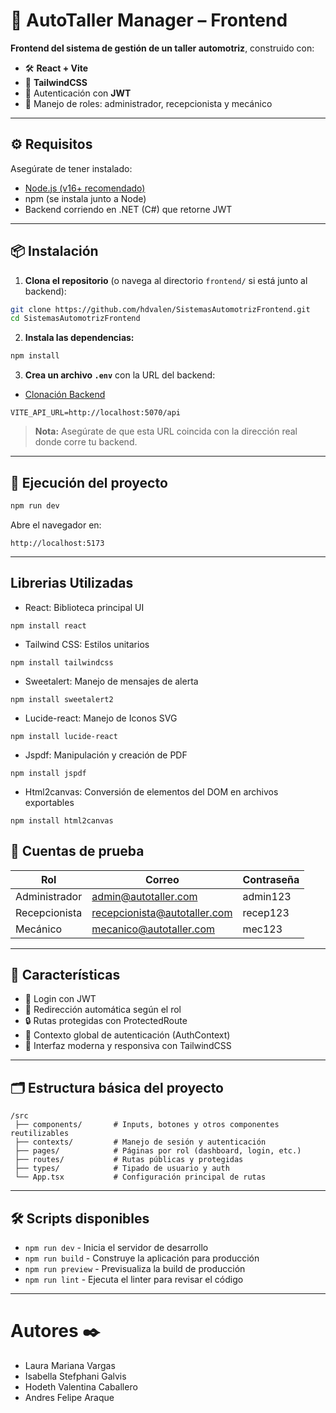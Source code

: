 # 🚗 AutoTaller Manager – Frontend

**Frontend del sistema de gestión de un taller automotriz**, construido con:
- 🛠️ **React + Vite**
- 💅 **TailwindCSS**
- 🔐 Autenticación con **JWT**
- 🧠 Manejo de roles: administrador, recepcionista y mecánico

---

## ⚙️ Requisitos

Asegúrate de tener instalado:
- [Node.js (v16+ recomendado)](https://nodejs.org/)
- npm (se instala junto a Node)
- Backend corriendo en .NET (C#) que retorne JWT

---

## 📦 Instalación

1. **Clona el repositorio** (o navega al directorio `frontend/` si está junto al backend):
```bash
git clone https://github.com/hdvalen/SistemasAutomotrizFrontend.git
cd SistemasAutomotrizFrontend
```

2. **Instala las dependencias:**
```bash
npm install
```

3. **Crea un archivo `.env`** con la URL del backend:
- [Clonación Backend](https://github.com/LauraVargas22/SistemaAutomotriz.git)
```env
VITE_API_URL=http://localhost:5070/api
```
> **Nota:** Asegúrate de que esta URL coincida con la dirección real donde corre tu backend.

---

## 🚀 Ejecución del proyecto

```bash
npm run dev
```

Abre el navegador en:
```
http://localhost:5173
```

---

## Librerias Utilizadas
- React: Biblioteca principal UI
```            
npm install react
```
- Tailwind CSS: Estilos unitarios
```            
npm install tailwindcss
```
- Sweetalert: Manejo de mensajes de alerta
```            
npm install sweetalert2
```
- Lucide-react: Manejo de Iconos SVG
```            
npm install lucide-react
```
- Jspdf: Manipulación y creación de PDF
```            
npm install jspdf
```
- Html2canvas: Conversión de elementos del DOM en archivos exportables 
```            
npm install html2canvas
```

## 👤 Cuentas de prueba

| Rol | Correo | Contraseña |
|-----|--------|------------|
| Administrador | admin@autotaller.com | admin123 |
| Recepcionista | recepcionista@autotaller.com | recep123 |
| Mecánico | mecanico@autotaller.com | mec123 |

---

## 🧩 Características

- 🔐 Login con JWT
- 🎯 Redirección automática según el rol
- 🔒 Rutas protegidas con ProtectedRoute
- 🧠 Contexto global de autenticación (AuthContext)
- 🎨 Interfaz moderna y responsiva con TailwindCSS

---

## 🗂️ Estructura básica del proyecto

```
/src
 ├── components/       # Inputs, botones y otros componentes reutilizables
 ├── contexts/         # Manejo de sesión y autenticación
 ├── pages/            # Páginas por rol (dashboard, login, etc.)
 ├── routes/           # Rutas públicas y protegidas
 ├── types/            # Tipado de usuario y auth
 └── App.tsx           # Configuración principal de rutas
```

---

## 🛠️ Scripts disponibles

- `npm run dev` - Inicia el servidor de desarrollo
- `npm run build` - Construye la aplicación para producción
- `npm run preview` - Previsualiza la build de producción
- `npm run lint` - Ejecuta el linter para revisar el código

---


# Autores ✒️

- Laura Mariana Vargas  
- Isabella Stefphani Galvis  
- Hodeth Valentina Caballero  
- Andres Felipe Araque
